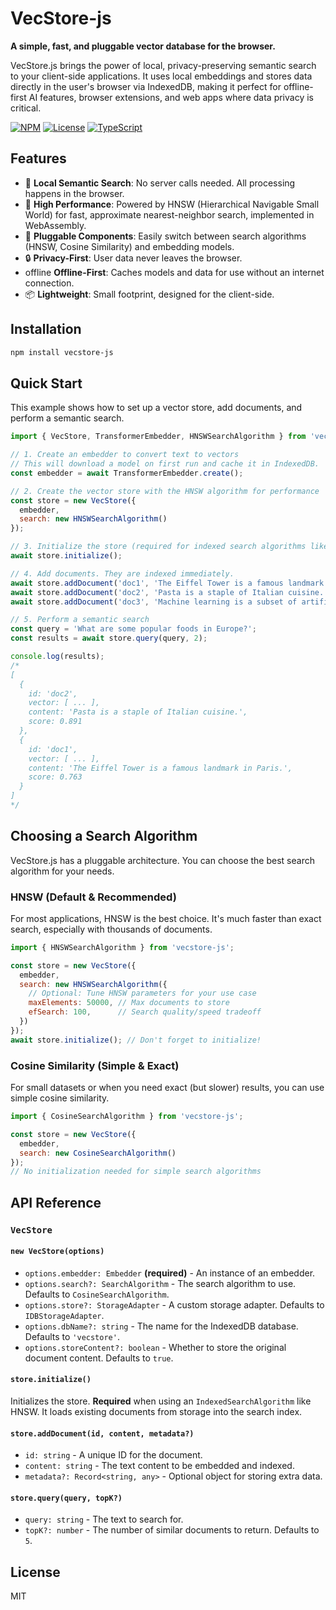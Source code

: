 # VecStore-js

**A simple, fast, and pluggable vector database for the browser.**

VecStore.js brings the power of local, privacy-preserving semantic search to your client-side applications. It uses local embeddings and stores data directly in the user's browser via IndexedDB, making it perfect for offline-first AI features, browser extensions, and web apps where data privacy is critical.

[![NPM](https://img.shields.io/npm/v/vecstore-js)](https://www.npmjs.com/package/vecstore-js)
[![License](https://img.shields.io/npm/l/vecstore-js)](https://github.com/your-username/your-repo-name/blob/main/LICENSE)
[![TypeScript](https://img.shields.io/badge/written%20in-TypeScript-blue)](https://www.typescriptlang.org/)

## Features

-   🧠 **Local Semantic Search**: No server calls needed. All processing happens in the browser.
-   🚀 **High Performance**: Powered by HNSW (Hierarchical Navigable Small World) for fast, approximate nearest-neighbor search, implemented in WebAssembly.
-   🔌 **Pluggable Components**: Easily switch between search algorithms (HNSW, Cosine Similarity) and embedding models.
-   🔒 **Privacy-First**: User data never leaves the browser.
-    offline **Offline-First**: Caches models and data for use without an internet connection.
-   📦 **Lightweight**: Small footprint, designed for the client-side.

## Installation

```bash
npm install vecstore-js
```

## Quick Start

This example shows how to set up a vector store, add documents, and perform a semantic search.

```javascript
import { VecStore, TransformerEmbedder, HNSWSearchAlgorithm } from 'vecstore-js';

// 1. Create an embedder to convert text to vectors
// This will download a model on first run and cache it in IndexedDB.
const embedder = await TransformerEmbedder.create();

// 2. Create the vector store with the HNSW algorithm for performance
const store = new VecStore({ 
  embedder, 
  search: new HNSWSearchAlgorithm()
});

// 3. Initialize the store (required for indexed search algorithms like HNSW)
await store.initialize();

// 4. Add documents. They are indexed immediately.
await store.addDocument('doc1', 'The Eiffel Tower is a famous landmark in Paris.');
await store.addDocument('doc2', 'Pasta is a staple of Italian cuisine.');
await store.addDocument('doc3', 'Machine learning is a subset of artificial intelligence.');

// 5. Perform a semantic search
const query = 'What are some popular foods in Europe?';
const results = await store.query(query, 2);

console.log(results);
/*
[
  {
    id: 'doc2',
    vector: [ ... ],
    content: 'Pasta is a staple of Italian cuisine.',
    score: 0.891
  },
  {
    id: 'doc1',
    vector: [ ... ],
    content: 'The Eiffel Tower is a famous landmark in Paris.',
    score: 0.763
  }
]
*/
```

## Choosing a Search Algorithm

VecStore.js has a pluggable architecture. You can choose the best search algorithm for your needs.

### HNSW (Default & Recommended)

For most applications, HNSW is the best choice. It's much faster than exact search, especially with thousands of documents.

```javascript
import { HNSWSearchAlgorithm } from 'vecstore-js';

const store = new VecStore({ 
  embedder, 
  search: new HNSWSearchAlgorithm({
    // Optional: Tune HNSW parameters for your use case
    maxElements: 50000, // Max documents to store
    efSearch: 100,      // Search quality/speed tradeoff
  })
});
await store.initialize(); // Don't forget to initialize!
```

### Cosine Similarity (Simple & Exact)

For small datasets or when you need exact (but slower) results, you can use simple cosine similarity.

```javascript
import { CosineSearchAlgorithm } from 'vecstore-js';

const store = new VecStore({ 
  embedder, 
  search: new CosineSearchAlgorithm()
});
// No initialization needed for simple search algorithms
```

## API Reference

### `VecStore`

#### `new VecStore(options)`

-   `options.embedder: Embedder` **(required)** - An instance of an embedder.
-   `options.search?: SearchAlgorithm` - The search algorithm to use. Defaults to `CosineSearchAlgorithm`.
-   `options.store?: StorageAdapter` - A custom storage adapter. Defaults to `IDBStorageAdapter`.
-   `options.dbName?: string` - The name for the IndexedDB database. Defaults to `'vecstore'`.
-   `options.storeContent?: boolean` - Whether to store the original document content. Defaults to `true`.

#### `store.initialize()`

Initializes the store. **Required** when using an `IndexedSearchAlgorithm` like HNSW. It loads existing documents from storage into the search index.

#### `store.addDocument(id, content, metadata?)`

-   `id: string` - A unique ID for the document.
-   `content: string` - The text content to be embedded and indexed.
-   `metadata?: Record<string, any>` - Optional object for storing extra data.

#### `store.query(query, topK?)`

-   `query: string` - The text to search for.
-   `topK?: number` - The number of similar documents to return. Defaults to `5`.

## License

MIT
